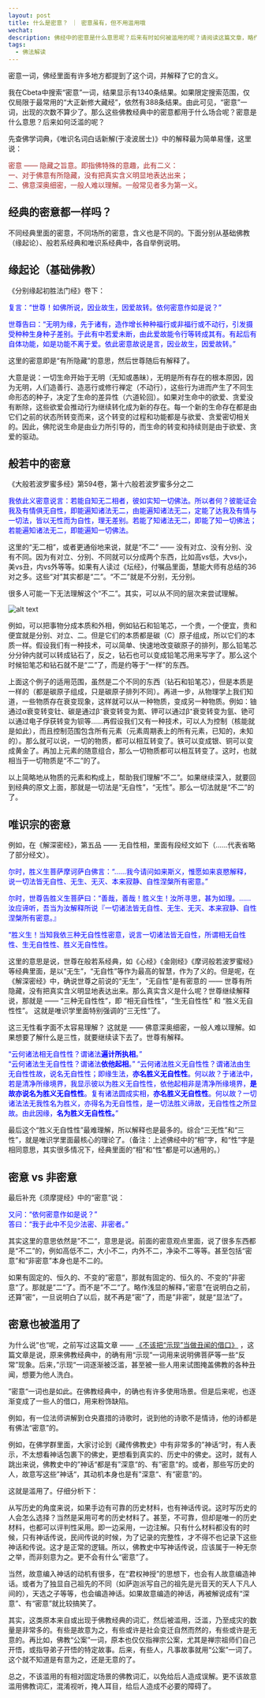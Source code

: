 ```yaml
---
layout: post
title: 什么是密意？ ｜ 密意虽有，但不用滥用哦
wechat: 
description: 佛经中的密意是什么意思呢？后来有时如何被滥用的呢？请阅读这篇文章，略作了解。
tags:
  - 佛法解读
---
```


密意一词，佛经里面有许多地方都提到了这个词，并解释了它的含义。

我在Cbeta中搜索“密意”一词，结果显示有1340条结果。如果限定搜索范围，仅仅局限于最常用的“大正新修大藏经”，依然有388条结果。由此可见，“密意”一词，出现的次数不算少了。那么这些佛教经典中的密意都用于什么场合呢？密意是什么意思？后来如何泛滥的呢？

先查佛学词典，《唯识名词白话新解(于凌波居士)》中的解释最为简单易懂，这里说：

<span style="color:brown">密意 —— 隐藏之旨意。即指佛特殊的意趣，此有二义：<br/>
<span style="color:brown">一、对于佛意有所隐藏，没有把真实含义明显地表达出来；<br/>
<span style="color:brown">二、佛意深奥细密，一般人难以理解。一般常见者多为第一义。

## 经典的密意都一样吗？

不同经典里面的密意，不同场所的密意，含义也是不同的。下面分别从基础佛教（缘起论）、般若系经典和唯识系经典中，各自举例说明。

## 缘起论（基础佛教）

《分别缘起初胜法门经》卷下：

<span style="color:blue">复言：“世尊！如佛所说，因业故生，因爱故转。依何密意作如是说？”

<span style="color:blue">世尊告曰：“无明为缘，先于诸有，造作增长种种福行或非福行或不动行，引发摄受种种生身种子差别。于此有中若爱未断，由此爱故能令行等转成其有。有起后有自体功能，如是功能不离于爱。依此密意故说是言，因业故生，因爱故转。”

这里的密意即是“有所隐藏”的意思，然后世尊随后有解释了。

大意是说：一切生命开始于无明（无知或愚昧），无明是所有存在的根本原因，因为无明，人们造善行、造恶行或修行禅定（不动行），这些行为进而产生了不同生命形态的种子，决定了生命的差异性（六道轮回）。如果对生命中的欲爱、贪爱没有断除，这些欲爱会推动行为继续转化成为新的存在。每一个新的生命存在都是由它们之前的状态所转变而来，这个转变的过程和功能都是与欲爱、贪爱密切相关的。因此，佛陀说生命是由业力所引导的，而生命的转变和持续则是由于欲爱、贪爱的驱动。

## 般若中的密意

《大般若波罗蜜多经》第594卷，第十六般若波罗蜜多分之二

<span style="color:blue">我依此义密意说言：若能自知无二相者，彼如实知一切佛法。所以者何？彼能证会我及有情俱无自性，即能遍知诸法无二，由能遍知诸法无二，定能了达我及有情与一切法，皆以无性而为自性，理无差别。若能了知诸法无二，即能了知一切佛法；若能遍知诸法无二，即能遍知一切佛法。

这里的“无二相”，或者更通俗地来说，就是“不二” —— 没有对立、没有分别、没有不同。因为有对立、分别、不同就可以分成两个东西，比如高vs低，大vs小，美vs丑，内vs外等等。如果有人读过《坛经》，付嘱品里面，慧能大师有总结的36对之多。这些“对”其实都是“二”。“不二”就是不分别，无分别。

很多人可能一下无法理解这个“不二”。其实，可以从不同的层次来尝试理解。

![alt text](<../images/Pasted image 20240229141422.png>)

例如，可以把事物分成本质和外相，例如钻石和铅笔芯，一个贵，一个便宜，贵和便宜就是分别、对立、二。但是它们的本质都是碳（C）原子组成，所以它们的本质一样。假设我们有一种技术，可以简单、快速地改变碳原子的排列，那么铅笔芯分分钟内就可以转成钻石了，反之，钻石也可以变成铅笔芯用来写字了。那么这个时候铅笔芯和钻石就不是“二”了，而是约等于“一样”的东西。

上面这个例子的适用范围，虽然是二个不同的东西（钻石和铅笔芯），但是本质是一样的（都是碳原子组成，只是碳原子排列不同）。再进一步，从物理学上我们知道，一些物质存在衰变现象，这样就可以从一种物质，变成另一种物质。例如：铀通过α衰变转变钍、碳是通过β⁻衰变转变为氮、钾可以通过β⁺衰变转变为氩、铯可以通过电子俘获转变为钡等……再假设我们又有一种技术，可以人为控制（核能就是如此），而且控制范围包含所有元素（元素周期表上的所有元素，已知的，未知的）。那么就可以说，一切的物质，都可以相互转变了。铁可以变成银、铜可以变成黄金了。再加上元素的随意组合，那么一切物质都可以相互转变了。这时，也就相当于一切物质是“不二”的了。

以上简略地从物质的元素和构成上，帮助我们理解“不二”。如果继续深入，就要回到经典的原文上面，那就是一切法是“无自性”，“无性”。那么一切法就是“不二”的了。

## 唯识宗的密意

例如，在《解深密经》，第五品 —— 无自性相，里面有段经文如下（……代表省略了部分经文）。

<span style="color:blue">尔时，胜义生菩萨摩诃萨白佛言：“……我今请问如来斯义，惟愿如来哀愍解释，说一切法皆无自性、无生、无灭、本来寂静、自性涅槃所有密意。”

<span style="color:blue">尔时，世尊告胜义生菩萨曰：“善哉，善哉！胜义生！汝所寻思，甚为如理。……汝应谛听，吾当为汝解释所说『一切诸法皆无自性、无生、无灭、本来寂静、自性涅槃所有密意。』

<span style="color:blue">“胜义生！当知我依三种无自性性密意，说言一切诸法皆无自性，所谓相无自性性、生无自性性、胜义无自性性。

这里的意思是说，世尊在般若系经典，如《心经》《金刚经》《摩诃般若波罗蜜经》等经典里面，是以“无生”，“无自性”等作为最高的智慧，作为了义的。但是呢，在《解深密经》中，确说世尊之前说的“无生”，“无自性”是有密意的 —— 世尊有所隐藏，没有把真实含义明显地表达出来。那么真实含义是什么呢？世尊继续解释说，那就是 —— “三种无自性性”，即 “相无自性性”，“生无自性性” 和 “胜义无自性性”。 这就是唯识学里面特别强调的“三无性”了。

这三无性看字面不太容易理解？ 这就是 —— 佛意深奥细密，一般人难以理解。如果想要了解什么是三性，就要继续读下去了。世尊有解释。

<span style="color:blue">“云何诸法相无自性性？谓诸法<b>遍计所执相</b>。”<br/>
<span style="color:blue">“云何诸法生无自性性？谓诸法<b>依他起相</b>。”
<span style="color:blue">“云何诸法胜义无自性性？谓诸法由生无自性性故，说名无自性性；即缘生法，<b>亦名胜义无自性性</b>。何以故？于诸法中，若是清净所缘境界，我显示彼以为胜义无自性性，依他起相非是清净所缘境界，<b>是故亦说名为胜义无自性性</b>。复有诸法圆成实相，<b>亦名胜义无自性性</b>。何以故？一切诸法法无我性名为胜义，亦得名为无自性性，是一切法胜义谛故，无自性性之所显故。由此因缘，<b>名为胜义无自性性。</b>”

最后这个“胜义无自性性”最难理解，所以解释也是最多的。综合“三无性”和“三性”，就是唯识学里面最核心的理论了。（备注：上述佛经中的“相”字，和“性”字是相同意思，其实很多情况下，经典里面的“相”和“性”都是可以通用的。）

## 密意 vs 非密意

最后补充《须摩提经》中的“密意”说：

<span style="color:blue">又问：“依何密意作如是说？”<br />
<span style="color:blue">答曰：“我于此中不见少法密、非密者。”

其实这里的意思依然是”不二“，意思是说。前面的密意观点里面，说了很多东西都是“不二”的，例如高低不二，大小不二，内外不二，净染不二等等。甚至包括“密意”和“非密意”本身也是不二的。

如果有固定的、恒久的、不变的”密意“，那就有固定的、恒久的、不变的”非密意“了。那就是”二“了。而不是”不二“了。略作浅显的解释，”密意“在说明白之前，还算”密“，一旦说明白了以后，就不再是”密“了，而是”非密”，就是“显法“了。

## 密意也被滥用了

为什么说”也“呢，之前写过这篇文章 —— [《不该把“示现”当做丑闻的借口》](https://mp.weixin.qq.com/s/1Ulcm4HXzGQYodrvTQwzkA)  ，这篇文章是说，原来佛教经典中，的确有用“示现”一词用来说明佛菩萨等一些“反常”现象。后来，”示现“一词逐渐被泛滥，甚至被一些人用来试图掩盖佛教的各种丑闻，想要为他人洗白。

”密意“一词也是如此。在佛教经典中，的确也有许多使用场景。但是后来呢，也逐渐变成了一些人的借口，用来粉饰缺陷。

例如，有一位法师讲解到仓央嘉措的诗歌时，说到他的诗歌不是情诗，他的诗都是有佛法“密意”的。

例如，在佛学群里面，大家讨论到《藏传佛教史》中有非常多的”神话“时，有人表示，不太想看神话包裹下的佛史，更想看到真实的、历史中的佛史。这时，就有人跳出来说，佛教史中的”神话“都是有”深意“的、有”密意“的。或者，那些写历史的人，故意写这些”神话“，其动机本身也是有”深意“、有”密意“的。

这就是滥用了。仔细分析下：

从写历史的角度来说，如果手边有可靠的历史材料，也有神话传说。这时写历史的人会怎么选择？当然是采用可考的历史材料了。甚至，不可靠，但却是唯一的历史材料，也都可以评判性采用。即一边采用，一边注解。只有什么材料都没有的时候，只有神话传说，民间传说的时候，为了记录的完整性，才不得不也记录下这些神话和传说。这才是正常的逻辑。所以，佛教史中写神话传说，应该属于一种无奈之举，而非刻意为之。更不会有什么“密意”了。

当然，故意编入神话的动机有很多，在“君权神授”的思想下，也会有人故意编造神话。或者为了独显自己祖先的不同（如萨迦派写自己的祖先是光音天的天人下凡人间的），天选之子等等，也会编造神话。如果故意编造的神话，再被解说成有“深意”、有“密意”就比较搞笑了。

其实，这类原本来自或出现于佛教经典的词汇，然后被滥用，泛滥，乃至成灾的数量是非常多的。有些是故意为之，有些或许是社会变迁自然而然的，有些或许是无意的。再比如，佛教“公案”一词，原本也仅仅指禅宗公案，尤其是禅宗祖师们自己开悟，或指导弟子开悟的特定故事。后来，有些人，凡事故事就用“公案”一词了。这个就不知道是有意为之，还是无意的了。

总之，不该滥用的有相对固定场景的佛教词汇，以免给后人造成误解。更不该故意滥用佛教词汇，混淆视听，掩人耳目，给后人造成不必要的障碍了。

